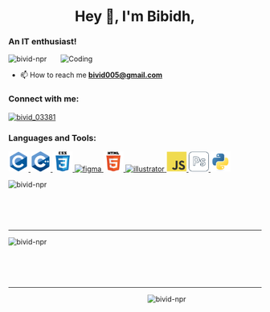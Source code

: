 <h1 align="center">Hey 👋, I'm Bibidh,</h1>
<h3>An IT enthusiast!</h3>
<img align="right"  alt="Coding" width="400" src="https://i.pinimg.com/originals/c6/9a/e2/c69ae2e4f239da4584b548b6dfe226ba.gif">

<p align="left"> <img src="https://komarev.com/ghpvc/?username=bivid-npr&label=Profile%20views&color=0e75b6&style=flat" alt="bivid-npr" /> </p>

- 📫 How to reach me **bivid005@gmail.com**

<h3 align="left">Connect with me:</h3>
<p align="left">
<a href="https://discord.gg/bivid_03381" target="blank"><img align="center" src="https://raw.githubusercontent.com/rahuldkjain/github-profile-readme-generator/master/src/images/icons/Social/discord.svg" alt="bivid_03381" height="30" width="40" /></a>
</p>

<h3 align="left">Languages and Tools:</h3>
<p align="left"> <a href="https://www.cprogramming.com/" target="_blank" rel="noreferrer"> <img src="https://raw.githubusercontent.com/devicons/devicon/master/icons/c/c-original.svg" alt="c" width="40" height="40"/> </a> <a href="https://www.w3schools.com/cpp/" target="_blank" rel="noreferrer"> <img src="https://raw.githubusercontent.com/devicons/devicon/master/icons/cplusplus/cplusplus-original.svg" alt="cplusplus" width="40" height="40"/> </a> <a href="https://www.w3schools.com/css/" target="_blank" rel="noreferrer"> <img src="https://raw.githubusercontent.com/devicons/devicon/master/icons/css3/css3-original-wordmark.svg" alt="css3" width="40" height="40"/> </a> <a href="https://www.figma.com/" target="_blank" rel="noreferrer"> <img src="https://www.vectorlogo.zone/logos/figma/figma-icon.svg" alt="figma" width="40" height="40"/> </a> <a href="https://www.w3.org/html/" target="_blank" rel="noreferrer"> <img src="https://raw.githubusercontent.com/devicons/devicon/master/icons/html5/html5-original-wordmark.svg" alt="html5" width="40" height="40"/> </a> <a href="https://www.adobe.com/in/products/illustrator.html" target="_blank" rel="noreferrer"> <img src="https://www.vectorlogo.zone/logos/adobe_illustrator/adobe_illustrator-icon.svg" alt="illustrator" width="40" height="40"/> </a> <a href="https://developer.mozilla.org/en-US/docs/Web/JavaScript" target="_blank" rel="noreferrer"> <img src="https://raw.githubusercontent.com/devicons/devicon/master/icons/javascript/javascript-original.svg" alt="javascript" width="40" height="40"/> </a> <a href="https://www.photoshop.com/en" target="_blank" rel="noreferrer"> <img src="https://raw.githubusercontent.com/devicons/devicon/master/icons/photoshop/photoshop-line.svg" alt="photoshop" width="40" height="40"/> </a> <a href="https://www.python.org" target="_blank" rel="noreferrer"> <img src="https://raw.githubusercontent.com/devicons/devicon/master/icons/python/python-original.svg" alt="python" width="40" height="40"/> </a> </p>

<p><img align="left" src="https://github-readme-stats.vercel.app/api/top-langs?username=bivid-npr&show_icons=true&locale=en&layout=compact" alt="bivid-npr" /></p>
<br><br><br><br><br><hr>

<p>&nbsp;<img align="left" src="https://github-readme-stats.vercel.app/api?username=bivid-npr&show_icons=true&locale=en" alt="bivid-npr" width =45% />
<br><br><br><br><br><hr>
  <img align="right" src="https://github-readme-streak-stats.herokuapp.com/?user=bivid-npr&" alt="bivid-npr" width =45% /></p>
